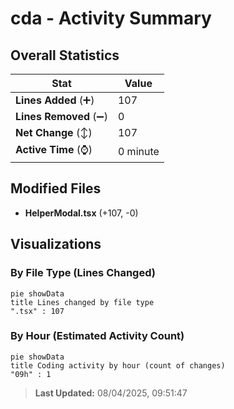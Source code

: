 # cda - Activity Summary 

## Overall Statistics

| Stat                   | Value                                                             |
| ---------------------- | ----------------------------------------------------------------- |
| **Lines Added** (➕)   | 107                                          |
| **Lines Removed** (➖) | 0                                        |
| **Net Change** (↕)    | 107                |
| **Active Time** (⌚)   | 0 minute |


## Modified Files
- **HelperModal.tsx** (+107, -0)

## Visualizations

### By File Type (Lines Changed)

```mermaid
pie showData
title Lines changed by file type
".tsx" : 107
```

### By Hour (Estimated Activity Count)

```mermaid
pie showData
title Coding activity by hour (count of changes)
"09h" : 1
```


> **Last Updated:** 08/04/2025, 09:51:47